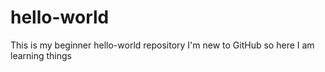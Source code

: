 # hello-world
This is my beginner hello-world repository
I'm new to GitHub so here I am learning things

